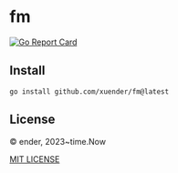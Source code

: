 # fm

[![Go Report Card](https://goreportcard.com/badge/github.com/xuender/fm)](https://goreportcard.com/report/github.com/xuender/fm)

## Install

```shell
go install github.com/xuender/fm@latest
```

## License

© ender, 2023~time.Now

[MIT LICENSE](https://github.com/xuender/fm/blob/master/LICENSE)
